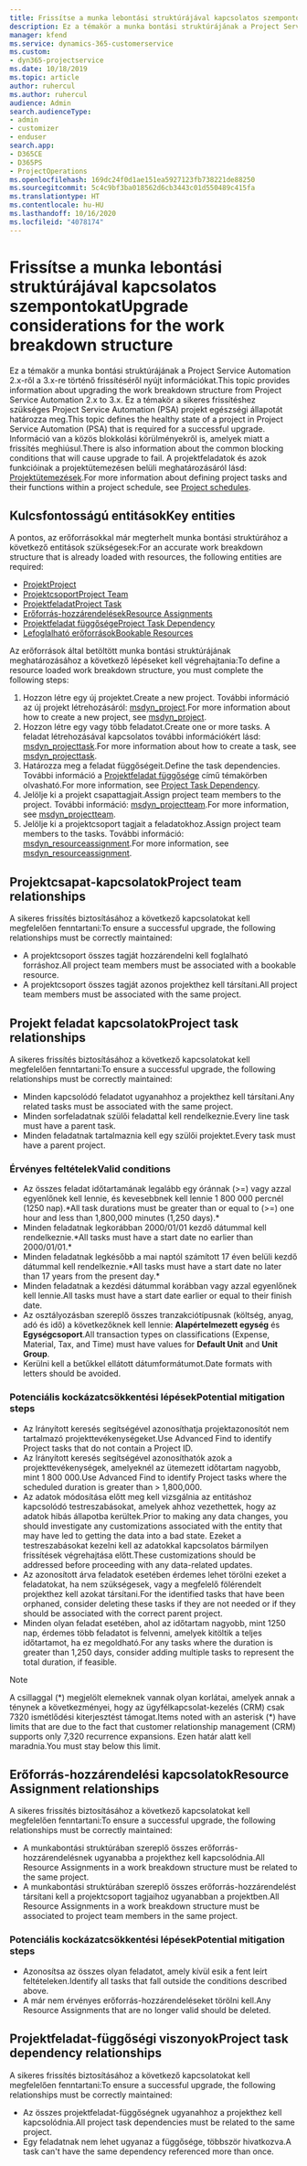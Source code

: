 ```yaml
---
title: Frissítse a munka lebontási struktúrájával kapcsolatos szempontokat
description: Ez a témakör a munka bontási struktúrájának a Project Service Automation 2.x-ről a 3.x-re történő frissítéséről nyújt információkat.
manager: kfend
ms.service: dynamics-365-customerservice
ms.custom:
- dyn365-projectservice
ms.date: 10/18/2019
ms.topic: article
author: ruhercul
ms.author: ruhercul
audience: Admin
search.audienceType:
- admin
- customizer
- enduser
search.app:
- D365CE
- D365PS
- ProjectOperations
ms.openlocfilehash: 169dc24f0d1ae151ea5927123fb738221de88250
ms.sourcegitcommit: 5c4c9bf3ba018562d6cb3443c01d550489c415fa
ms.translationtype: HT
ms.contentlocale: hu-HU
ms.lasthandoff: 10/16/2020
ms.locfileid: "4078174"
---
```

# <a name="upgrade-considerations-for-the-work-breakdown-structure"></a><span data-ttu-id="05303-103">Frissítse a munka lebontási struktúrájával kapcsolatos szempontokat</span><span class="sxs-lookup"><span data-stu-id="05303-103">Upgrade considerations for the work breakdown structure</span></span>
<span data-ttu-id="05303-104">Ez a témakör a munka bontási struktúrájának a Project Service Automation 2.x-ről a 3.x-re történő frissítéséről nyújt információkat.</span><span class="sxs-lookup"><span data-stu-id="05303-104">This topic provides information about upgrading the work breakdown structure from Project Service Automation 2.x to 3.x.</span></span> <span data-ttu-id="05303-105">Ez a témakör a sikeres frissítéshez szükséges Project Service Automation (PSA) projekt egészségi állapotát határozza meg.</span><span class="sxs-lookup"><span data-stu-id="05303-105">This topic defines the healthy state of a project in Project Service Automation (PSA) that is required for a successful upgrade.</span></span> <span data-ttu-id="05303-106">Információ van a közös blokkolási körülményekről is, amelyek miatt a frissítés meghiúsul.</span><span class="sxs-lookup"><span data-stu-id="05303-106">There is also information about the common blocking conditions that will cause upgrade to fail.</span></span> <span data-ttu-id="05303-107">A projektfeladatok és azok funkcióinak a projektütemezésen belüli meghatározásáról lásd: [Projektütemezések](project-creating.md).</span><span class="sxs-lookup"><span data-stu-id="05303-107">For more information about defining project tasks and their functions within a project schedule, see [Project schedules](project-creating.md).</span></span>

## <a name="key-entities"></a><span data-ttu-id="05303-108">Kulcsfontosságú entitások</span><span class="sxs-lookup"><span data-stu-id="05303-108">Key entities</span></span>
<span data-ttu-id="05303-109">A pontos, az erőforrásokkal már megterhelt munka bontási struktúrához a következő entitások szükségesek:</span><span class="sxs-lookup"><span data-stu-id="05303-109">For an accurate work breakdown structure that is already loaded with resources, the following entities are required:</span></span>

- [<span data-ttu-id="05303-110">Projekt</span><span class="sxs-lookup"><span data-stu-id="05303-110">Project</span></span>](https://docs.microsoft.com/dynamics365/customerengagement/on-premises/developer/entities/msdyn_project)
- [<span data-ttu-id="05303-111">Projektcsoport</span><span class="sxs-lookup"><span data-stu-id="05303-111">Project Team</span></span>](https://docs.microsoft.com/dynamics365/customerengagement/on-premises/developer/entities/msdyn_projectteam)
- [<span data-ttu-id="05303-112">Projektfeladat</span><span class="sxs-lookup"><span data-stu-id="05303-112">Project Task</span></span>](https://docs.microsoft.com/dynamics365/customerengagement/on-premises/developer/entities/msdyn_projecttask)
- [<span data-ttu-id="05303-113">Erőforrás-hozzárendelések</span><span class="sxs-lookup"><span data-stu-id="05303-113">Resource Assignments</span></span>](https://docs.microsoft.com/dynamics365/customerengagement/on-premises/developer/entities/msdyn_resourceassignment)
- [<span data-ttu-id="05303-114">Projektfeladat függősége</span><span class="sxs-lookup"><span data-stu-id="05303-114">Project Task Dependency</span></span>](https://docs.microsoft.com/dynamics365/customerengagement/on-premises/developer/entities/msdyn_projecttaskdependency)
- [<span data-ttu-id="05303-115">Lefoglalható erőforrások</span><span class="sxs-lookup"><span data-stu-id="05303-115">Bookable Resources</span></span>](https://docs.microsoft.com/dynamics365/customerengagement/on-premises/developer/entities/bookableresource)

<span data-ttu-id="05303-116">Az erőforrások által betöltött munka bontási struktúrájának meghatározásához a következő lépéseket kell végrehajtania:</span><span class="sxs-lookup"><span data-stu-id="05303-116">To define a resource loaded work breakdown structure, you must complete the following steps:</span></span>

1. <span data-ttu-id="05303-117">Hozzon létre egy új projektet.</span><span class="sxs-lookup"><span data-stu-id="05303-117">Create a new project.</span></span> <span data-ttu-id="05303-118">További információ az új projekt létrehozásáról: [msdyn_project](https://docs.microsoft.com/dynamics365/customerengagement/on-premises/developer/entities/msdyn_project).</span><span class="sxs-lookup"><span data-stu-id="05303-118">For more information about how to create a new project, see [msdyn_project](https://docs.microsoft.com/dynamics365/customerengagement/on-premises/developer/entities/msdyn_project).</span></span>
2. <span data-ttu-id="05303-119">Hozzon létre egy vagy több feladatot.</span><span class="sxs-lookup"><span data-stu-id="05303-119">Create one or more tasks.</span></span> <span data-ttu-id="05303-120">A feladat létrehozásával kapcsolatos további információkért lásd: [msdyn_projecttask](https://docs.microsoft.com/dynamics365/customerengagement/on-premises/developer/entities/msdyn_projecttask).</span><span class="sxs-lookup"><span data-stu-id="05303-120">For more information about how to create a task, see [msdyn_projecttask](https://docs.microsoft.com/dynamics365/customerengagement/on-premises/developer/entities/msdyn_projecttask).</span></span>
3. <span data-ttu-id="05303-121">Határozza meg a feladat függőségeit.</span><span class="sxs-lookup"><span data-stu-id="05303-121">Define the task dependencies.</span></span> <span data-ttu-id="05303-122">További információ a [Projektfeladat függősége](https://docs.microsoft.com/dynamics365/customerengagement/on-premises/developer/entities/msdyn_projecttaskdependency) című témakörben olvasható.</span><span class="sxs-lookup"><span data-stu-id="05303-122">For more information, see [Project Task Dependency](https://docs.microsoft.com/dynamics365/customerengagement/on-premises/developer/entities/msdyn_projecttaskdependency).</span></span>
4. <span data-ttu-id="05303-123">Jelölje ki a projekt csapattagjait.</span><span class="sxs-lookup"><span data-stu-id="05303-123">Assign project team members to the project.</span></span> <span data-ttu-id="05303-124">További információ: [msdyn_projectteam](https://docs.microsoft.com/dynamics365/customerengagement/on-premises/developer/entities/msdyn_projectteam).</span><span class="sxs-lookup"><span data-stu-id="05303-124">For more information, see [msdyn_projectteam](https://docs.microsoft.com/dynamics365/customerengagement/on-premises/developer/entities/msdyn_projectteam).</span></span>
5. <span data-ttu-id="05303-125">Jelölje ki a projektcsoport tagjait a feladatokhoz.</span><span class="sxs-lookup"><span data-stu-id="05303-125">Assign project team members to the tasks.</span></span> <span data-ttu-id="05303-126">További információ: [msdyn_resourceassignment](https://docs.microsoft.com/dynamics365/customerengagement/on-premises/developer/entities/msdyn_resourceassignment).</span><span class="sxs-lookup"><span data-stu-id="05303-126">For more information, see [msdyn_resourceassignment](https://docs.microsoft.com/dynamics365/customerengagement/on-premises/developer/entities/msdyn_resourceassignment).</span></span>

## <a name="project-team-relationships"></a><span data-ttu-id="05303-127">Projektcsapat-kapcsolatok</span><span class="sxs-lookup"><span data-stu-id="05303-127">Project team relationships</span></span>

<span data-ttu-id="05303-128">A sikeres frissítés biztosításához a következő kapcsolatokat kell megfelelően fenntartani:</span><span class="sxs-lookup"><span data-stu-id="05303-128">To ensure a successful upgrade, the following relationships must be correctly maintained:</span></span>
- <span data-ttu-id="05303-129">A projektcsoport összes tagját hozzárendelni kell foglalható forráshoz.</span><span class="sxs-lookup"><span data-stu-id="05303-129">All project team members must be associated with a bookable resource.</span></span>
- <span data-ttu-id="05303-130">A projektcsoport összes tagját azonos projekthez kell társítani.</span><span class="sxs-lookup"><span data-stu-id="05303-130">All project team members must be associated with the same project.</span></span> 

## <a name="project-task-relationships"></a><span data-ttu-id="05303-131">Projekt feladat kapcsolatok</span><span class="sxs-lookup"><span data-stu-id="05303-131">Project task relationships</span></span>
<span data-ttu-id="05303-132">A sikeres frissítés biztosításához a következő kapcsolatokat kell megfelelően fenntartani:</span><span class="sxs-lookup"><span data-stu-id="05303-132">To ensure a successful upgrade, the following relationships must be correctly maintained:</span></span>

- <span data-ttu-id="05303-133">Minden kapcsolódó feladatot ugyanahhoz a projekthez kell társítani.</span><span class="sxs-lookup"><span data-stu-id="05303-133">Any related tasks must be associated with the same project.</span></span>
- <span data-ttu-id="05303-134">Minden sorfeladatnak szülői feladattal kell rendelkeznie.</span><span class="sxs-lookup"><span data-stu-id="05303-134">Every line task must have a parent task.</span></span>
- <span data-ttu-id="05303-135">Minden feladatnak tartalmaznia kell egy szülői projektet.</span><span class="sxs-lookup"><span data-stu-id="05303-135">Every task must have a parent project.</span></span>

### <a name="valid-conditions"></a><span data-ttu-id="05303-136">Érvényes feltételek</span><span class="sxs-lookup"><span data-stu-id="05303-136">Valid conditions</span></span>

- <span data-ttu-id="05303-137">Az összes feladat időtartamának legalább egy óránnak (>=) vagy azzal egyenlőnek kell lennie, és kevesebbnek kell lennie 1 800 000 percnél (1250 nap).\*</span><span class="sxs-lookup"><span data-stu-id="05303-137">All task durations must be greater than or equal to (>=) one hour and less than 1,800,000 minutes (1,250 days).\*</span></span>
- <span data-ttu-id="05303-138">Minden feladatnak legkorábban 2000/01/01 kezdő dátummal kell rendelkeznie.\*</span><span class="sxs-lookup"><span data-stu-id="05303-138">All tasks must have a start date no earlier than 2000/01/01.\*</span></span>
- <span data-ttu-id="05303-139">Minden feladatnak legkésőbb a mai naptól számított 17 éven belüli kezdő dátummal kell rendelkeznie.\*</span><span class="sxs-lookup"><span data-stu-id="05303-139">All tasks must have a start date no later than 17 years from the present day.\*</span></span>
- <span data-ttu-id="05303-140">Minden feladatnak a kezdési dátummal korábban vagy azzal egyenlőnek kell lennie.</span><span class="sxs-lookup"><span data-stu-id="05303-140">All tasks must have a start date earlier or equal to their finish date.</span></span>
- <span data-ttu-id="05303-141">Az osztályozásban szereplő összes tranzakciótípusnak (költség, anyag, adó és idő) a következőknek kell lennie: **Alapértelmezett egység** és **Egységcsoport**.</span><span class="sxs-lookup"><span data-stu-id="05303-141">All transaction types on classifications (Expense, Material, Tax, and Time) must have values for **Default Unit** and **Unit Group**.</span></span>
- <span data-ttu-id="05303-142">Kerülni kell a betűkkel ellátott dátumformátumot.</span><span class="sxs-lookup"><span data-stu-id="05303-142">Date formats with letters should be avoided.</span></span>

### <a name="potential-mitigation-steps"></a><span data-ttu-id="05303-143">Potenciális kockázatcsökkentési lépések</span><span class="sxs-lookup"><span data-stu-id="05303-143">Potential mitigation steps</span></span>
- <span data-ttu-id="05303-144">Az Irányított keresés segítségével azonosíthatja projektazonosítót nem tartalmazó projekttevékenységeket.</span><span class="sxs-lookup"><span data-stu-id="05303-144">Use Advanced Find to identify Project tasks that do not contain a Project ID.</span></span>
- <span data-ttu-id="05303-145">Az Irányított keresés segítségével azonosíthatók azok a projekttevékenységek, amelyeknél az ütemezett időtartam nagyobb, mint 1 800 000.</span><span class="sxs-lookup"><span data-stu-id="05303-145">Use Advanced Find to identify Project tasks where the scheduled duration is greater than > 1,800,000.</span></span>
- <span data-ttu-id="05303-146">Az adatok módosítása előtt meg kell vizsgálnia az entitáshoz kapcsolódó testreszabásokat, amelyek ahhoz vezethettek, hogy az adatok hibás állapotba kerültek.</span><span class="sxs-lookup"><span data-stu-id="05303-146">Prior to making any data changes, you should investigate any customizations associated with the entity that may have led to getting the data into a bad state.</span></span> <span data-ttu-id="05303-147">Ezeket a testreszabásokat kezelni kell az adatokkal kapcsolatos bármilyen frissítések végrehajtása előtt.</span><span class="sxs-lookup"><span data-stu-id="05303-147">These customizations should be addressed before proceeding with any data-related updates.</span></span>
- <span data-ttu-id="05303-148">Az azonosított árva feladatok esetében érdemes lehet törölni ezeket a feladatokat, ha nem szükségesek, vagy a megfelelő fölérendelt projekthez kell azokat társítani.</span><span class="sxs-lookup"><span data-stu-id="05303-148">For the identified tasks that have been orphaned, consider deleting these tasks if they are not needed or if they should be associated with the correct parent project.</span></span>
- <span data-ttu-id="05303-149">Minden olyan feladat esetében, ahol az időtartam nagyobb, mint 1250 nap, érdemes több feladatot is felvenni, amelyek kitöltik a teljes időtartamot, ha ez megoldható.</span><span class="sxs-lookup"><span data-stu-id="05303-149">For any tasks where the duration is greater than 1,250 days, consider adding multiple tasks to represent the total duration, if feasible.</span></span>

> [!NOTE]
> <span data-ttu-id="05303-150">A csillaggal (\*) megjelölt elemeknek vannak olyan korlátai, amelyek annak a ténynek a következményei, hogy az ügyfélkapcsolat-kezelés (CRM) csak 7320 ismétlődési kiterjesztést támogat.</span><span class="sxs-lookup"><span data-stu-id="05303-150">Items noted with an asterisk (\*) have limits that are due to the fact that customer relationship management (CRM) supports only 7,320 recurrence expansions.</span></span> <span data-ttu-id="05303-151">Ezen határ alatt kell maradnia.</span><span class="sxs-lookup"><span data-stu-id="05303-151">You must stay below this limit.</span></span>

## <a name="resource-assignment-relationships"></a><span data-ttu-id="05303-152">Erőforrás-hozzárendelési kapcsolatok</span><span class="sxs-lookup"><span data-stu-id="05303-152">Resource Assignment relationships</span></span>
<span data-ttu-id="05303-153">A sikeres frissítés biztosításához a következő kapcsolatokat kell megfelelően fenntartani:</span><span class="sxs-lookup"><span data-stu-id="05303-153">To ensure a successful upgrade, the following relationships must be correctly maintained:</span></span>

- <span data-ttu-id="05303-154">A munkabontási struktúrában szereplő összes erőforrás-hozzárendelésnek ugyanabba a projekthez kell kapcsolódnia.</span><span class="sxs-lookup"><span data-stu-id="05303-154">All Resource Assignments in a work breakdown structure must be related to the same project.</span></span>
- <span data-ttu-id="05303-155">A munkabontási struktúrában szereplő összes erőforrás-hozzárendelést társítani kell a projektcsoport tagjaihoz ugyanabban a projektben.</span><span class="sxs-lookup"><span data-stu-id="05303-155">All Resource Assignments in a work breakdown structure must be associated to project team members in the same project.</span></span>

### <a name="potential-mitigation-steps"></a><span data-ttu-id="05303-156">Potenciális kockázatcsökkentési lépések</span><span class="sxs-lookup"><span data-stu-id="05303-156">Potential mitigation steps</span></span>
- <span data-ttu-id="05303-157">Azonosítsa az összes olyan feladatot, amely kívül esik a fent leírt feltételeken.</span><span class="sxs-lookup"><span data-stu-id="05303-157">Identify all tasks that fall outside the conditions described above.</span></span>  
- <span data-ttu-id="05303-158">A már nem érvényes erőforrás-hozzárendeléseket törölni kell.</span><span class="sxs-lookup"><span data-stu-id="05303-158">Any Resource Assignments that are no longer valid should be deleted.</span></span>

## <a name="project-task-dependency-relationships"></a><span data-ttu-id="05303-159">Projektfeladat-függőségi viszonyok</span><span class="sxs-lookup"><span data-stu-id="05303-159">Project task dependency relationships</span></span>
<span data-ttu-id="05303-160">A sikeres frissítés biztosításához a következő kapcsolatokat kell megfelelően fenntartani:</span><span class="sxs-lookup"><span data-stu-id="05303-160">To ensure a successful upgrade, the following relationships must be correctly maintained:</span></span>

- <span data-ttu-id="05303-161">Az összes projektfeladat-függőségnek ugyanahhoz a projekthez kell kapcsolódnia.</span><span class="sxs-lookup"><span data-stu-id="05303-161">All project task dependencies must be related to the same project.</span></span>
- <span data-ttu-id="05303-162">Egy feladatnak nem lehet ugyanaz a függősége, többször hivatkozva.</span><span class="sxs-lookup"><span data-stu-id="05303-162">A task can't have the same dependency referenced more than once.</span></span>
